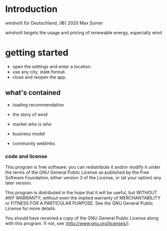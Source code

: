 # Introduction


windvolt für Deutschland, (©) 2020 Max Sumer

windvolt targets the usage and pricing of renewable energy, especially wind


# getting started

- open the settings and enter a location.
- use any city, state format.
- close and reopen the app.



## what's contained

* loading recommendation

* the story of wind
* market who is who
* business model
* community weblinks



### code and license

This program is free software: you can redistribute it and/or modify
it under the terms of the GNU General Public License as published by
the Free Software Foundation, either version 3 of the License, or
(at your option) any later version.

This program is distributed in the hope that it will be useful,
but WITHOUT ANY WARRANTY; without even the implied warranty of
MERCHANTABILITY or FITNESS FOR A PARTICULAR PURPOSE.  See the
GNU General Public License for more details.

You should have received a copy of the GNU General Public License
along with this program.  If not, see (http://www.gnu.org/licenses/).
